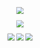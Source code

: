 
</p>
<p align="center"> 
 <img src="https://komarev.com/ghpvc/?username=halovian&color=7b9e3c&style=for-the-badge&label=BEAUTIES+CAPTURED!&style=flat"> 
  </p>
<p align="center"> 
<a href="https://x.com/argentiratio/status/1834947567664431130"><img src=https://file.garden/ZXM10z_dI1vYUiwW/image_2024-12-17_232129553-ezgif.com-resize.png></a>
</p>
<p align="center">
   <p align="center"> 
   <a href="https://rentry.co/ars"><img src=https://file.garden/ZXM10z_dI1vYUiwW/image_2024-12-18_001958078-ezgif.com-resize.png></a> 
   <img src=https://file.garden/ZXM10z_dI1vYUiwW/image_2024-12-18_002854595-ezgif.com-resize.png> 
   <a href="https://firefly.atabook.org"><img src=https://file.garden/ZXM10z_dI1vYUiwW/image_2024-12-18_002037995-ezgif.com-resize.png></a>
   <p align="center">   
  </p>

